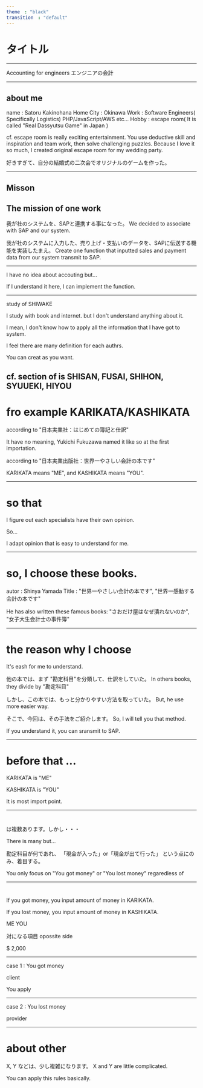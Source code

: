 ```yaml
---
theme　: "black"
transition　: "default"
---
```


# タイトル

---

Accounting for engineers
エンジニアの会計

---

## about me

name : Satoru Kakinohana
Home City : Okinawa
Work : Software Engineers( Specifically Logistics)
       PHP/JavaScript/AWS etc...
Hobby : escape room( It is called "Real Dassyutsu Game" in Japan )

cf. escape room is really exciting entertainment.
You use deductive skill and inspiration and team work, then solve challenging puzzles.
Because I love it so much, I created original escape room for my wedding party.

好きすぎて、自分の結婚式の二次会でオリジナルのゲームを作った。

----------------------------

## Misson
## The mission of one work

我が社のシステムを、SAPと連携する事になった。
We decided to associate with SAP and our system.

我が社のシステムに入力した、売り上げ・支払いのデータを、SAPに伝送する機能を実装したまえ。
Create one function that inputted sales and payment data from our system transmit to SAP.

----------------------------

I have no idea about accouting but...


If I understand it here, I can implement the function.

----------------------------

study of SHIWAKE

I study with book and internet. but I don't understand anything about it.

I mean, I don't know how to apply all the information that I have got to system.

I feel there are many definition for each authrs.


<accounting title>


You can creat <accounting title> as you want.


cf. section of <accounting title> is SHISAN, FUSAI, SHIHON, SYUUEKI, HIYOU
----------------------------
# fro example KARIKATA/KASHIKATA

according to "日本実業社：はじめての簿記と仕訳"

It have no meaning, Yukichi Fukuzawa named it like so at the first importation.

according to "日本実業出版社：世界一やさしい会計の本です"

KARIKATA means "ME", and KASHIKATA means "YOU".

----------------------------
# so that

I figure out each specialists have their own opinion.

So...

I adapt opinion that is easy to understand for me.

----------------------------
# so, I choose these books.

autor : Shinya Yamada
Title : "世界一やさしい会計の本です", "世界一感動する会計の本です"

He has also written these famous books: "さおだけ屋はなぜ潰れないのか", "女子大生会計士の事件簿"


----------------------------
# the reason why I choose

It's eash for me to understand.


他の本では、まず "勘定科目"を分類して、仕訳をしていた。
In others books, they divide by "勘定科目"


しかし、この本では、もっと分かりやすい方法を取っていた。
But, he use more easier way.


そこで、今回は、その手法をご紹介します。
So, I will tell you that method.


If you understand it, you can sransmit to SAP.

----------------------------
# before that ...

KARIKATA is "ME"

KASHIKATA is "YOU"

It is most import point.

----------------------------
# 

<accounting title> は複数あります。しかし・・・

There is many <accounting title> but...



勘定科目が何であれ、
「現金が入った」or「現金が出て行った」
という点にのみ、着目する。


You only focus on "You got money" or "You lost money"
regaredless of <accounting title>

----------------------------
# 

If you got money, you input amount of money in KARIKATA.

If you lost money, you input amount of money in KASHIKATA.


ME    YOU


対になる項目
opossite side

$ 2,000

----------------------------

case 1 : You got money

client

You apply <accounting title>


----------------------------

case 2 : You lost money

provider

----------------------------

# about other <accounting title>

X, Y などは、少し複雑になります。
X and Y are little complicated.

You can apply this rules basically.


